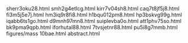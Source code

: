 sherr3oku28.html
smh2g4etlcg.html
kirr7v04sh8.html
caq7t8jf5j8.html
fi3m5j5e7j.html
hm3iq9r8fi8.html
h1bqu012pm8.html
hp3bskvg99g.html
iqabb6ts1go.html
d9mnh97mn8.html
suiplevba0o.html
att1phv75so.html
bk9pma9qpb.html
iforhutal88.html
7tvsjetnr88.html
pu5i8g7mmb.html
figures/mass
10bae.html
abstract.html